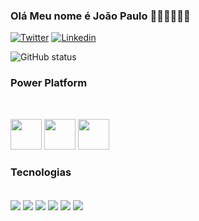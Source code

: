 ### Olá Meu nome é João Paulo 🚴‍♂️🚴‍♂️🚴‍♂️
[![Twitter](https://img.shields.io/badge/Twitter-1DA1F2?style=for-the-badge&logo=twitter&logoColor=white)](https://twitter.com/joaopaulo1st)
[![Linkedin](https://img.shields.io/badge/LinkedIn-0077B5?style=for-the-badge&logo=linkedin&logoColor=white)](https://twitter.com/joaopaulo1st)

![GitHub status](https://github-readme-stats.vercel.app/api?username=jonaseal&show_icons=true&theme=dark)

### Power Platform

<div style="display: inline_block"><br/>
  
<img src="https://bizapp.com.br/NovoSite/wp-content/uploads/2020/09/PowerApps300x300.png" 
     width="50" 
     height="49" />
<img src="https://bizapp.com.br/NovoSite/wp-content/uploads/2020/09/MS-FLOW-ICON-300x300.png" 
     width="50" 
     height="49" />
 <img src="https://connectoricons-prod.azureedge.net/releases/v1.0.1544/1.0.1544.2640/powerbi/icon.png" 
     width="50" 
     height="49" />
</div>
 
### Tecnologias
<div style="display: inline_block"><br/>
  <img align="center" src="https://img.shields.io/badge/Python-14354C?style=for-the-badge&logo=python&logoColor=white" />
  <img align="center" src="https://img.shields.io/badge/C%2B%2B-00599C?style=for-the-badge&logo=c%2B%2B&logoColor=white" />
  <img align="center" src="https://img.shields.io/badge/Java-ED8B00?style=for-the-badge&logo=java&logoColor=white" />
  <img align="center" src="https://img.shields.io/badge/Java-ED8B00?style=for-the-badge&logo=java&logoColor=white" />
  <img align="center" src="https://img.shields.io/badge/Microsoft-666666?style=for-the-badge&logo=microsoft&logoColor=white" />
  <img align="center" src="https://img.shields.io/badge/Microsoft_SQL_Server-CC2927?style=for-the-badge&logo=microsoft-sql-server&logoColor=white" />
</div>
